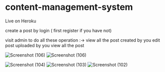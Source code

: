 # content-management-system
Live on Heroku

create a post by login ( first register if you have not)

visit admin to do all these operation :->
view all the post created by you 
edit post uploaded by you 
view all the post 



![Screenshot (106)](https://user-images.githubusercontent.com/40719341/159162690-5ab1af49-c3cf-44a3-8f92-072e3a33a4ff.png)
![Screenshot (106)](https://user-images.githubusercontent.com/40719341/159162726-b18da302-d9d8-43e6-9f63-dfc5f46db767.png)

![Screenshot (104)](https://user-images.githubusercontent.com/40719341/159162733-3c29f6ba-1415-4fd2-aa73-b85c4ad4ea5c.png)
![Screenshot (103)](https://user-images.githubusercontent.com/40719341/159162736-0d51c936-f8ed-4fd8-9b6c-9b8ff1b20417.png)
![Screenshot (102)](https://user-images.githubusercontent.com/40719341/159162738-257619b2-be80-4f50-9b2e-43fe23036836.png)
